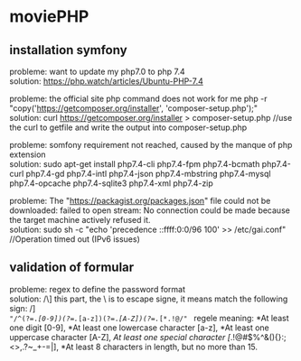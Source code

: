 # moviePHP

## installation symfony
probleme: want to update my php7.0 to php 7.4  
solution: https://php.watch/articles/Ubuntu-PHP-7.4

probleme: the official site php command does not work for me php -r "copy('https://getcomposer.org/installer', 'composer-setup.php');"  
solution: curl https://getcomposer.org/installer > composer-setup.php  //use the curl to getfile and write the output into composer-setup.php

probleme: somfony requirement not reached, caused by the manque of php extension  
solution: sudo apt-get install php7.4-cli php7.4-fpm php7.4-bcmath php7.4-curl php7.4-gd php7.4-intl php7.4-json php7.4-mbstring php7.4-mysql php7.4-opcache php7.4-sqlite3 php7.4-xml php7.4-zip

probleme: The "https://packagist.org/packages.json" file could not be downloaded: failed to open stream: No connection could be made because the target machine actively refused it.   
solution: sudo sh -c "echo 'precedence ::ffff:0:0/96 100' >> /etc/gai.conf" //Operation timed out (IPv6 issues)

## validation of formular
probleme: regex to define the password format  
solution: \/\\\] this part, the \ is to escape signe, it means match the following sign: /\]
<code>
"/^(?=.*[0-9])(?=.*[a-z])(?=.*[A-Z])(?=.*[*.!@$%^&(){}:;<>,.?~_+-=|[\/\\\]]).{8,15}$/"
</code>
regele meaning: 
  *At least one digit [0-9], 
  *At least one lowercase character [a-z],
  *At least one uppercase character [A-Z],
  *At least one special character [*.!@#$%^&(){}:;<>,.?~_+-=|],
  *At least 8 characters in length, but no more than 15.


